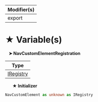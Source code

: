 | Modifier(s)                            |
|----------------------------------------|
| export |

# &#9733; Variable(s)

&nbsp;&nbsp; **&#10148; NavCustomElementRegistration**

| Type                        |
|-----------------------------|
| [IRegistry](/kernel/interface/di/iregistry.md) |

&nbsp;&nbsp;&nbsp;&nbsp;&nbsp; **&#9733; Initializer**

```ts
NavCustomElement as unknown as IRegistry
```